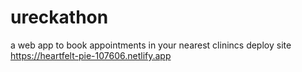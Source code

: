 # ureckathon
a web app to book appointments in your nearest clinincs
deploy site 
https://heartfelt-pie-107606.netlify.app
